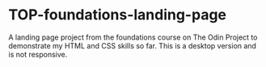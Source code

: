 # TOP-foundations-landing-page
A landing page project from the foundations course on The Odin Project to demonstrate my HTML and CSS skills so far. This is a desktop version and is not responsive.
